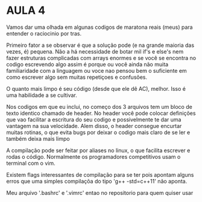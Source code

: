 # AULA 4

Vamos dar uma olhada em algunas codigos de maratona reais (meus) para entender o raciocinio por tras. 

Primeiro fator a se observar é que a solução pode (e na grande maioria das vezes, é) pequena. Não a há necessidade de botar mil if's e else's nem fazer estruturas complicadas com arrays enormes e se você se encontra no codigo escrevendo algo assim é porque ou você ainda não muita familiaridade com a linguagem ou voce nao pensou bem o suficiente em como escrever algo sem muitas repetiçoes e confusões.

O quanto mais limpo é seu código (desde que ele dê AC), melhor. Isso é uma habilidade a se cultivar.

Nos codigos em que eu inclui, no começo dos 3 arquivos tem um bloco de texto identico chamado de header. No header você pode colocar definições que vao facilitar a escritura do seu codigo e possivelmente te dar uma vantagem na sua velocidade. Alem disso, o header consegue encurtar muitas rotinas, o que evita bugs por deixar o codigo mais claro de se ler e também deixa mais limpo

A compilação pode ser feitar por aliases no linux, o que facilita escrever e rodas o código. Normalmente os programadores competitivos usam o terminal com o vim.

Existem flags interessantes de compilação para se ter pois apontam alguns erros que uma simples compilaçõa do tipo 'g++ -std=c++11' não aponta.

Meu arquivo '.bashrc' e '.vimrc' entao no repositorio para quem quiser usar  

